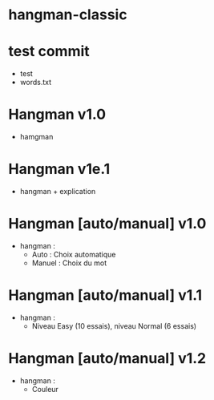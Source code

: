 # hangman-classic

# test commit
  - test
  - words.txt

# Hangman v1.0
  - hamgman

# Hangman v1e.1
  - hangman + explication

# Hangman [auto/manual] v1.0
  - hangman :
      - Auto : Choix automatique
      - Manuel : Choix du mot
   
# Hangman [auto/manual] v1.1
  - hangman :
      - Niveau Easy (10 essais), niveau Normal (6 essais)
   
# Hangman [auto/manual] v1.2
  - hangman :
      - Couleur
